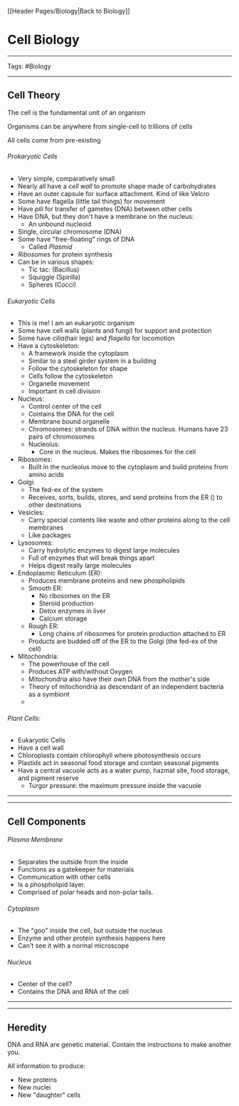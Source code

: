 [[Header Pages/Biology|Back to Biology]]

# Cell Biology

---

Tags: #Biology 

---

## Cell Theory

The cell is the fundamental unit of an organism

Organisms can be anywhere from single-cell to trillions of cells

All cells come from pre-existing 

###### Prokaryotic Cells
- Very simple, comparatively small
- Nearly all have a *cell wall* to promote shape made of carbohydrates
- Have an outer capsule for surface attachment. Kind of like Velcro
- Some have flagella (little tail things) for movement
- Have *pili* for transfer of gametes (DNA) between other cells
- Have DNA, but they don't have a membrane on the nucleus:
	- An unbound nucleoid
- Single, circular chromosome (DNA)
- Some have "free-floating" rings of DNA
	- Called *Plasmid*
- *Ribosomes* for protein synthesis
- Can be in various shapes:
	- Tic tac: (Bacillus)
	- Squiggle (Spirilla) 
	- Spheres (Cocci)

###### Eukaryotic Cells
- This is me! I am an eukaryotic organism
- Some have cell walls (plants and fungi) for support and protection
- Some have *cilia*(hair legs) and *flagella* for locomotion
- Have a cytoskeleton:
	- A framework inside the cytoplasm
	- Similar to a steel girder system in a building
	- Follow the cytoskeleton for shape
	- Cells follow the cytoskeleton 
	- Organelle movement
	- Important in cell division
- Nucleus:
	- Control center of the cell
	- Contains the DNA for the cell
	- Membrane bound organelle
	- Chromosomes: strands of DNA within the nucleus. Humans have 23 pairs of chromosomes
	- Nucleolus: 
		- Core in the nucleus. Makes the ribosomes for the cell
- Ribosomes:
	- Built in the nucleolus move to the cytoplasm and build proteins from amino acids
- Golgi:
	- The fed-ex of the system
	- Receives, sorts, builds, stores, and send proteins from the ER () to other destinations
- Vesicles:
	- Carry special contents like waste and other proteins along to the cell membranes
	- Like packages
- Lysosomes:
	- Carry hydrolytic enzymes to digest large molecules
	- Full of enzymes that will break things apart
	- Helps digest really large molecules
- Endoplasmic Reticulum (ER):
	- Produces membrane proteins and new phospholipids 
	- Smooth ER:
		- No ribosomes on the ER
		- Steroid production
		- Detox enzymes in liver
		- Calcium storage
	- Rough ER:
		- Long chains of ribosomes for protein production attached to ER
	- Products are budded off of the ER to the Golgi (the fed-ex of the cell)
- Mitochondria:
	- The powerhouse of the cell
	- Produces ATP with/without Oxygen
	- Mitochondria also have their own DNA from the mother's side
	- Theory of mitochondria as descendant of an independent bacteria as a symbiont
	- 

###### Plant Cells:
- Eukaryotic Cells
- Have a cell wall
- Chloroplasts contain chlorophyll where photosynthesis occurs
- Plastids act in seasonal food storage and contain seasonal pigments
- Have a central vacuole acts as a water pump, hazmat site, food storage, and pigment reserve
	- Turgor pressure: the maximum pressure inside the vacuole

---
---

## Cell Components

###### Plasma Membrane
- Separates the outside from the inside
- Functions as a gatekeeper for materials
- Communication with other cells
- Is a phospholipid layer.
- Comprised of polar heads and non-polar tails.

###### Cytoplasm
- The "goo" inside the cell, but outside the nucleus
- Enzyme and other protein synthesis happens here
- Can't see it with a normal microscope

###### Nucleus
- Center of the cell?
- Contains the DNA and RNA of the cell

---
---

## Heredity

DNA and RNA are genetic material.
Contain the instructions to make another you.

All information to produce:
- New proteins
- New nuclei
- New "daughter" cells


